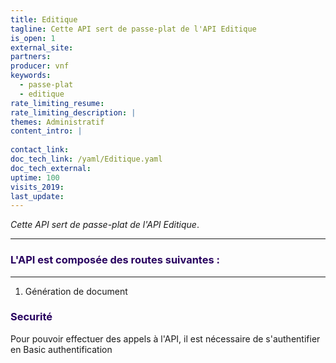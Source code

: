 ```yaml
---
title: Editique
tagline: Cette API sert de passe-plat de l'API Editique
is_open: 1
external_site: 
partners:
producer: vnf
keywords:
  - passe-plat
  - editique
rate_limiting_resume: 
rate_limiting_description: |
themes: Administratif
content_intro: | 
   
contact_link: 
doc_tech_link: /yaml/Editique.yaml
doc_tech_external: 
uptime: 100
visits_2019: 
last_update: 
---
```

*Cette API sert de passe-plat de l'API Editique*.

---

### <font color=#28005F>L'API est composée des routes suivantes :</font>
---------
1. Génération de document

### <font color=#28005F>Securité</font>

Pour pouvoir effectuer des appels à l'API, il est nécessaire de s'authentifier en Basic authentification

